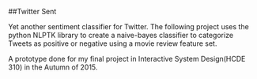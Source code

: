 ##Twitter Sent

Yet another sentiment classifier for Twitter. The following project uses the python NLPTK library to create a naive-bayes classifier to categorize Tweets as positive or negative using a movie review feature set.

A prototype done for my final project in Interactive System Design(HCDE 310) in the Autumn of 2015.

